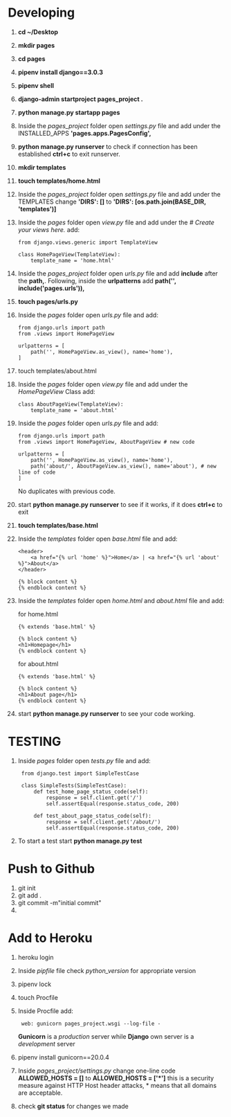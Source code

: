 # Developing

1. **cd ~/Desktop**
2. **mkdir pages**
3. **cd pages**
4. **pipenv install django==3.0.3**
5. **pipenv shell**
6. **django-admin startproject pages_project .**
7. **python manage.py startapp pages**
8. Inside the *pages_project* folder open *settings.py* file and add under the INSTALLED_APPS **'pages.apps.PagesConfig',**
9. **python manage.py runserver** to check if connection has been established **ctrl+c** to exit runserver.
10. **mkdir templates**
11. **touch templates/home.html**
12. Inside the *pages_project* folder open *settings.py* file and add under the TEMPLATES change **'DIRS': []** to **'DIRS': [os.path.join(BASE_DIR, 'templates')]**
13. Inside the *pages* folder open *view.py* file and add under the *# Create your views here.* add:

        from django.views.generic import TemplateView

        class HomePageView(TemplateView):
            template_name = 'home.html'

14. Inside the *pages_project* folder open *urls.py* file and add **include** after the **path,**. Following, inside the **urlpatterns** add **path('', include('pages.urls')),**
15. **touch pages/urls.py**
16. Inside the *pages* folder open *urls.py* file and add:

        from django.urls import path
        from .views import HomePageView

        urlpatterns = [
            path('', HomePageView.as_view(), name='home'),
        ]

17. touch templates/about.html
18. Inside the *pages* folder open *view.py* file and add under the *HomePageView* Class add:

        class AboutPageView(TemplateView):
            template_name = 'about.html'

19. Inside the *pages* folder open *urls.py* file and add:

        from django.urls import path
        from .views import HomePageView, AboutPageView # new code

        urlpatterns = [
            path('', HomePageView.as_view(), name='home'),
            path('about/', AboutPageView.as_view(), name='about'), # new line of code
        ]
    No duplicates with previous code.
20. start **python manage.py runserver** to see if it works, if it does **ctrl+c** to exit
21. **touch templates/base.html**
22. Inside the *templates* folder open *base.html* file and add:

        <header>
            <a href="{% url 'home' %}">Home</a> | <a href="{% url 'about' %}">About</a>
        </header>

        {% block content %}
        {% endblock content %}

23. Inside the *templates* folder open *home.html* and *about.html* file and add:

    for home.html

        {% extends 'base.html' %}

        {% block content %}
        <h1>Homepage</h1>
        {% endblock content %}

    for about.html

        {% extends 'base.html' %}

        {% block content %}
        <h1>About page</h1>
        {% endblock content %}

24. start **python manage.py runserver** to see your code working.


# TESTING

1. Inside *pages* folder open *tests.py* file and add:

        from django.test import SimpleTestCase

        class SimpleTests(SimpleTestCase):
            def test_home_page_status_code(self):
                response = self.client.get('/')
                self.assertEqual(response.status_code, 200)

            def test_about_page_status_code(self):
                response = self.client.get('/about/')
                self.assertEqual(response.status_code, 200)

2. To start a test start **python manage.py test**

# Push to Github

1. git init
2. git add .
3. git commit -m"initial commit"
4. 

# Add to Heroku

1. heroku login
2. Inside *pipfile* file check *python_version* for appropriate version
3. pipenv lock
4. touch Procfile
5. Inside Procfile add:

        web: gunicorn pages_project.wsgi --log-file -
    **Gunicorn** is a *production* server while **Django** own server is a *development* server
6. pipenv install gunicorn==20.0.4
7. Inside *pages_project/settings.py* change one-line code **ALLOWED_HOSTS = []** to **ALLOWED_HOSTS = ['*']** this is a security measure against HTTP Host header attacks, * means that all domains are acceptable.
8. check **git status** for changes we made